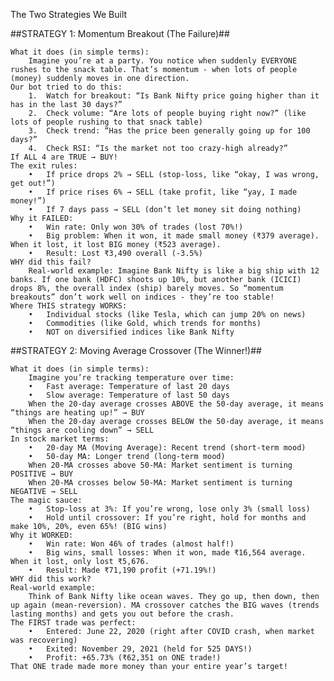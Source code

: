 The Two Strategies We Built

##STRATEGY 1: Momentum Breakout (The Failure)##

    What it does (in simple terms):
        Imagine you’re at a party. You notice when suddenly EVERYONE rushes to the snack table. That’s momentum - when lots of people (money) suddenly moves in one direction.
    Our bot tried to do this:
        1.	Watch for breakout: “Is Bank Nifty price going higher than it has in the last 30 days?”
        2.	Check volume: “Are lots of people buying right now?” (like lots of people rushing to that snack table)
        3.	Check trend: “Has the price been generally going up for 100 days?”
        4.	Check RSI: “Is the market not too crazy-high already?”
    If ALL 4 are TRUE → BUY!
    The exit rules:
        •	If price drops 2% → SELL (stop-loss, like “okay, I was wrong, get out!”)
        •	If price rises 6% → SELL (take profit, like “yay, I made money!”)
        •	If 7 days pass → SELL (don’t let money sit doing nothing)
    Why it FAILED:
        •	Win rate: Only won 30% of trades (lost 70%!)
        •	Big problem: When it won, it made small money (₹379 average). When it lost, it lost BIG money (₹523 average).
        •	Result: Lost ₹3,490 overall (-3.5%)
    WHY did this fail?
        Real-world example: Imagine Bank Nifty is like a big ship with 12 banks. If one bank (HDFC) shoots up 10%, but another bank (ICICI) drops 8%, the overall index (ship) barely moves. So “momentum breakouts” don’t work well on indices - they’re too stable!
    Where THIS strategy WORKS:
        •	Individual stocks (like Tesla, which can jump 20% on news)
        •	Commodities (like Gold, which trends for months)
        •	NOT on diversified indices like Bank Nifty

##STRATEGY 2: Moving Average Crossover (The Winner!)##

    What it does (in simple terms):
        Imagine you’re tracking temperature over time:
        •	Fast average: Temperature of last 20 days
        •	Slow average: Temperature of last 50 days
        When the 20-day average crosses ABOVE the 50-day average, it means “things are heating up!” → BUY
        When the 20-day average crosses BELOW the 50-day average, it means “things are cooling down” → SELL
    In stock market terms:
        •	20-day MA (Moving Average): Recent trend (short-term mood)
        •	50-day MA: Longer trend (long-term mood)
        When 20-MA crosses above 50-MA: Market sentiment is turning POSITIVE → BUY
        When 20-MA crosses below 50-MA: Market sentiment is turning NEGATIVE → SELL
    The magic sauce:
        •	Stop-loss at 3%: If you’re wrong, lose only 3% (small loss)
        •	Hold until crossover: If you’re right, hold for months and make 10%, 20%, even 65%! (BIG wins)
    Why it WORKED:
        •	Win rate: Won 46% of trades (almost half!)
        •	Big wins, small losses: When it won, made ₹16,564 average. When it lost, only lost ₹5,676.
        •	Result: Made ₹71,190 profit (+71.19%!)
    WHY did this work?
    Real-world example:
        Think of Bank Nifty like ocean waves. They go up, then down, then up again (mean-reversion). MA crossover catches the BIG waves (trends lasting months) and gets you out before the crash.
    The FIRST trade was perfect:
        •	Entered: June 22, 2020 (right after COVID crash, when market was recovering)
        •	Exited: November 29, 2021 (held for 525 DAYS!)
        •	Profit: +65.73% (₹62,351 on ONE trade!)
    That ONE trade made more money than your entire year’s target!
